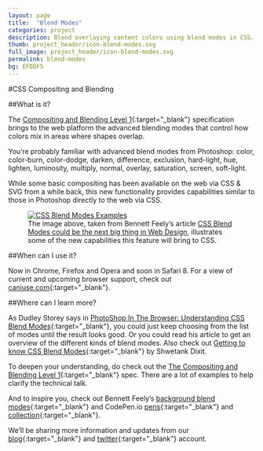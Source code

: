 ```yaml
---
layout: page
title:  "Blend Modes"
categories: project
description: Blend overlaying content colors using blend modes in CSS.
thumb: project_header/icon-blend-modes.svg
full_image: project_header/icon-blend-modes.svg
permalink: blend-modes
bg: EFDDF5
---
```

#CSS Compositing and Blending

##What is it?

The [Compositing and Blending Level 1](http://dev.w3.org/fxtf/compositing-1/){:target="_blank"} specification brings to the web platform the advanced blending modes that control how colors mix in areas where shapes overlap.

You’re probably familiar with advanced blend modes from Photoshop: color, color-burn, color-dodge, darken, difference, exclusion, hard-light, hue, lighten, luminosity, multiply, normal, overlay, saturation, screen, soft-light.

While some basic compositing has been available on the web via CSS & SVG from a while back, this new functionality provides capabilities similar to those in Photoshop directly to the web via CSS.

<figure>
  <a href="{{site.baseurl}}/img/blendmodes.png" target="_blank">
    <img src="{{site.baseurl}}/img/blendmodes.png" alt="CSS Blend Modes Examples">
  </a>
  <figcaption>The image above, taken from Bennett Feely’s article <a href="https://medium.com/@bennettfeely/css-blend-modes-could-be-the-next-big-thing-in-web-design-6b51bf53743a" target="_blank">CSS Blend Modes could be the next big thing in Web Design</a>, illustrates some of the new capabilities this feature will bring to CSS.</figcaption>
</figure>

##When can I use it?

Now in Chrome, Firefox and Opera and soon in Safari 8. For a view of current and upcoming browser support, check out [caniuse.com](http://caniuse.com/#search=blend-mode){:target="_blank"}.

##Where can I learn more?

As Dudley Storey says in [PhotoShop In The Browser: Understanding CSS Blend Modes](http://demosthenes.info/blog/707/PhotoShop-In-The-Browser-Understanding-CSS-Blend-Modes){:target="_blank"}, you could just keep choosing from the list of modes until the result looks good. Or you could read his article to get an overview of the different kinds of blend modes. Also check out [Getting to know CSS Blend Modes](http://dev.opera.com/articles/getting-to-know-css-blend-modes/){:target="_blank"} by Shwetank Dixit.

To deepen your understanding, do check out the [The Compositing and Blending Level 1](http://dev.w3.org/fxtf/compositing-1/){:target="_blank"} spec. There are a lot of examples to help clarify the technical talk.

And to inspire you, check out Bennett Feely’s [background blend modes](http://bennettfeely.com/gradients/){:target="_blank"} and CodePen.io [pens](http://codepen.io/bennettfeely/pen/uLKrG){:target="_blank"} and [collection](http://codepen.io/collection/Kgshi/){:target="_blank"}.

We’ll be sharing more information and updates from our [blog](http://blogs.adobe.com/webplatform/category/features/css-compositing/){:target="_blank"} and [twitter](https://twitter.com/adobeweb){:target="_blank"} account.
